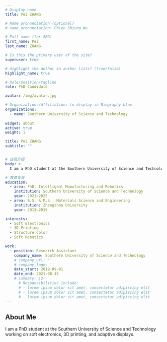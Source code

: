 ```yaml
---
# Display name
title: Pei ZHANG

# Name pronunciation (optional)
# name_pronunciation: Chien Shiung Wu

# Full name (for SEO)
first_name: Pei
last_name: ZHANG

# Is this the primary user of the site?
superuser: true

# Highlight the author in author lists? (true/false)
highlight_name: true

# Role/position/tagline
role: PhD Candidate

avatar: /img/avatar.jpg

# Organizations/Affiliations to display in Biography blox
organizations:
  - name: Southern University of Science and Technology
   
widget: about
active: true
weight: 1

title: Pei ZHANG
subtitle: ""


# 自我介绍
body: >
  I am a PhD student at the Southern University of Science and Technology working on soft electronics, 3D printing, and adaptive displays.

# 教育背景
education:
  - area: PhD, Intelligent Manufacturing and Robotics
    institution: Southern University of Science and Technology
    year: 2021–2025
  - area: B.S. & M.S., Materials Science and Engineering
    institution: Zhengzhou University
    year: 2013–2019

interests:
  - Soft Electronics
  - 3D Printing
  - Structure Color
  - Soft Robotics

work:
  - position: Research Assistant
    company_name: Southern University of Science and Technology
    # company_url: ''
    # company_logo: ''
    date_start: 2019-09-01
    date_end: 2021-08-15
    # summary: |2-
      # Responsibilities include:
      # - lorem ipsum dolor sit amet, consectetur adipiscing elit
      # - lorem ipsum dolor sit amet, consectetur adipiscing elit
      # - lorem ipsum dolor sit amet, consectetur adipiscing elit
---    
```


## About Me

 I am a PhD student at the Southern University of Science and Technology working on soft electronics, 3D printing, and adaptive displays.
